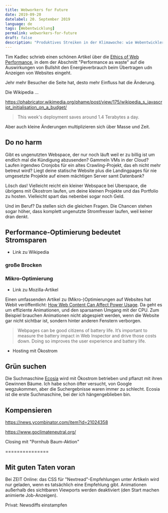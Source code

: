 ```yaml
---
title: Webworkers for Future
date: 2019-09-20
datelabel: 20. September 2019
language: de
tags: [Webentwicklung]
permalink: webworkers-for-future
draft: false
description: "Produktives Streiken in der Klimawoche: wie Webentwickler das Klima vom Arbeitsplatz aus schützen können"
---
```



Tim Kadlec schrieb einen schönen Artikel über die [Ethics of Web Performance](https://timkadlec.com/remembers/2019-01-09-the-ethics-of-performance/), in dem der Abschnitt "Performance as waste" auf die Auswirkungen von Bullshit den Energieverbrauch beim Übertragen udn Anzeigen von Websites eingeht.


Jehr mehr Besucher die Seite hat, desto mehr Einfluss hat die Änderung.

Die Wikipedia ...

https://phabricator.wikimedia.org/phame/post/view/175/wikipedia_s_javascript_initialisation_on_a_budget/

> This week's deployment saves around 1.4 Terabytes a day.

Aber auch kleine Änderungen multiplizieren sich über Masse und Zeit.


## Do no harm

Gibt es ungenutzten Webspace, der nur noch läuft weil er zu billig ist um endlich mal die Kündigung abzusenden? Gammeln VMs in der Cloud? Laufen irgendwo Cronjobs für ein altes Crawling-Projekt, das eh nicht mehr betreut wird? Liegt deine statische Website plus die Landingpages für nie umgesetzte Projekte auf einem mächtigen Server samt Datenbank?

Lösch das! Vielleicht reicht ein kleiner Webspace bei Uberspace, die übrigens mit Ökostrom laufen, um deine kleinen Projekte und das Portfolio zu hosten. Vielleicht spart das nebenbei sogar noch Geld.

Und im Beruf? Da stellen sich die gleichen Fragen. Die Chancen stehen sogar höher, dass komplett ungenutzte Stromfresser laufen, weil keiner dran denkt.



## Performance-Optimierung bedeutet Stromsparen

- Link zu Wikipedia


### große Brocken


### Mikro-Optimierung

- Link zu Mozilla-Artikel

Einen umfassenden Artikel zu (Mikro-)Optimierungen auf Websites hat Webit veröffentlicht:
[How Web Content Can Affect Power Usage](https://webkit.org/blog/8970/how-web-content-can-affect-power-usage/). Da geht es um effiziente Animationen, und den sparsamen Umgang mit der CPU. Zum Beispiel brauchen Animationen nicht abgespielt werden, wenn die Website gar nicht sichtbar ist, sondern hinter anderen Fenstern verborgen.

> Webpages can be good citizens of battery life. It’s important to measure the battery impact in Web Inspector and drive those costs down. Doing so improves the user experience and battery life.




- Hosting mit Ökostrom


## Grün suchen

Die Suchmaschine [Ecosia](https://www.ecosia.org/) wird mit Ökostrom betrieben und pflanzt mit ihren Gewinnen Bäume. Ich habe schon öfter versucht, von Google wegzukommen, aber die Suchergebnisse waren immer zu schlecht. Ecosia ist die erste Suchmaschine, bei der ich hängengeblieben bin.


## Kompensieren


https://news.ycombinator.com/item?id=21024358

https://www.goclimateneutral.org/



Closing mit "Pornhub Baum-Aktion"



===============

## Mit guten Taten voran

Bei ZEIT Online: das CSS für "Nextread"-Empfehlungen unter Artikeln wird nur geladen, wenn es tatsächlich eine Empfehlung gibt. Animationen außerhalb des sichtbaren Viewports werden deaktiviert (den Start machen animierte Job-Anzeigen).

Privat: Newsdiffs einstampfen
